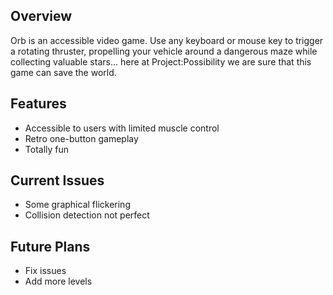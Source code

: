 ## Overview ##

Orb is an accessible video game. Use any keyboard or mouse key to trigger a rotating thruster, propelling your vehicle around a dangerous maze while collecting valuable stars... here at Project:Possibility we are sure that this game can save the world.

## Features ##

  * Accessible to users with limited muscle control
  * Retro one-button gameplay
  * Totally fun

## Current Issues ##

  * Some graphical flickering
  * Collision detection not perfect

## Future Plans ##

  * Fix issues
  * Add more levels